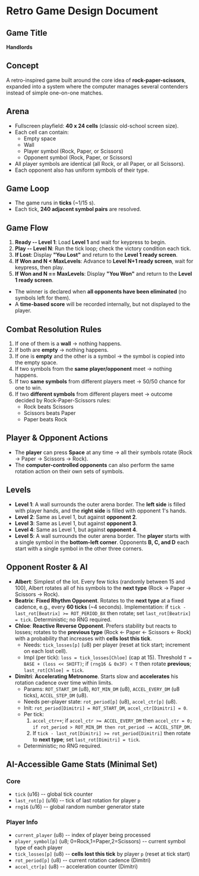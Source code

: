 # Retro Game Design Document

## Game Title

**Handlords**

## Concept

A retro-inspired game built around the core idea of
**rock-paper-scissors**, expanded into a system where the computer
manages several contenders instead of simple one-on-one matches.

## Arena

-   Fullscreen playfield: **40 x 24 cells** (classic old-school screen
    size).
-   Each cell can contain:
    -   Empty space
    -   Wall
    -   Player symbol (Rock, Paper, or Scissors)
    -   Opponent symbol (Rock, Paper, or Scissors)
-   All player symbols are identical (all Rock, or all Paper, or all
    Scissors).
-   Each opponent also has uniform symbols of their type.

## Game Loop

-   The game runs in **ticks** (\~1/15 s).
-   Each tick, **240 adjacent symbol pairs** are resolved.

## Game Flow

1.  **Ready -- Level 1**: Load **Level 1** and wait for keypress to
    begin.
2.  **Play -- Level N**: Run the tick loop; check the victory condition
    each tick.
3.  **If Lost**: Display **"You Lost"** and return to the **Level 1
    ready screen**.
4.  **If Won and N \< MaxLevels**: Advance to **Level N+1 ready
    screen**, wait for keypress, then play.
5.  **If Won and N == MaxLevels**: Display **"You Won"** and return to
    the **Level 1 ready screen**.

-   The winner is declared when **all opponents have been eliminated**
    (no symbols left for them).
-   A **time-based score** will be recorded internally, but not
    displayed to the player.

## Combat Resolution Rules

1.  If one of them is a **wall** → nothing happens.
2.  If both are **empty** → nothing happens.
3.  If one is **empty** and the other is a symbol → the symbol is copied
    into the empty space.
4.  If two symbols from the **same player/opponent** meet → nothing
    happens.
5.  If two **same symbols** from different players meet → 50/50 chance
    for one to win.
6.  If two **different symbols** from different players meet → outcome
    decided by Rock-Paper-Scissors rules:
    -   Rock beats Scissors
    -   Scissors beats Paper
    -   Paper beats Rock

## Player & Opponent Actions

-   The **player** can press **Space** at any time → all their symbols
    rotate (Rock → Paper → Scissors → Rock).
-   The **computer-controlled opponents** can also perform the same
    rotation action on their own sets of symbols.

## Levels

-   **Level 1**: A wall surrounds the outer arena border. The **left
    side** is filled with player hands, and the **right side** is filled
    with opponent 1's hands.
-   **Level 2**: Same as Level 1, but against **opponent 2**.
-   **Level 3**: Same as Level 1, but against **opponent 3**.
-   **Level 4**: Same as Level 1, but against **opponent 4**.
-   **Level 5**: A wall surrounds the outer arena border. The **player**
    starts with a single symbol in the **bottom-left corner**. Opponents
    **B, C, and D** each start with a single symbol in the other three
    corners.

## Opponent Roster & AI

-   **Albert**: Simplest of the lot. Every few ticks (randomly between
    15 and 100), Albert rotates all of his symbols to the **next type**
    (Rock → Paper → Scissors → Rock).
-   **Beatrix**: **Fixed Rhythm Opponent**. Rotates to the **next type**
    at a fixed cadence, e.g., every **60 ticks** (\~4 seconds).
    Implementation: if `tick - last_rot[Beatrix] >= ROT_PERIOD_BX` then
    rotate; set `last_rot[Beatrix] = tick`. Deterministic; no RNG
    required.
-   **Chloe**: **Reactive Reverse Opponent**. Prefers stability but
    reacts to losses; rotates to the **previous type** (Rock ← Paper ←
    Scissors ← Rock) with a probability that increases with **cells lost
    this tick**.
    -   Needs: `tick_losses[p]` (u8) per player (reset at tick start;
        increment on each lost cell).
    -   Impl (per tick): `loss = tick_losses[Chloe]` (cap at 15).
        Threshold `T = BASE + (loss << SHIFT)`; if `(rng16 & 0x3F) < T`
        then rotate **previous**; `last_rot[Chloe] = tick`.
-   **Dimitri**: **Accelerating Metronome**. Starts slow and
    **accelerates** his rotation cadence over time within limits.
    -   Params: `ROT_START_DM` (u8), `ROT_MIN_DM` (u8), `ACCEL_EVERY_DM`
        (u8 ticks), `ACCEL_STEP_DM` (u8).
    -   Needs per-player state: `rot_period[p]` (u8), `accel_ctr[p]`
        (u8).
    -   Init: `rot_period[Dimitri] = ROT_START_DM`,
        `accel_ctr[Dimitri] = 0`.
    -   Per tick:
        1.  `accel_ctr++`; if `accel_ctr >= ACCEL_EVERY_DM` then
            `accel_ctr = 0; if rot_period > ROT_MIN_DM then rot_period -= ACCEL_STEP_DM`.
        2.  If `tick - last_rot[Dimitri] >= rot_period[Dimitri]` then
            rotate to **next type**; set `last_rot[Dimitri] = tick`.
    -   Deterministic; no RNG required.

## AI-Accessible Game Stats (Minimal Set)

### Core

-   `tick` (u16) -- global tick counter
-   `last_rot[p]` (u16) -- tick of last rotation for player `p`
-   `rng16` (u16) -- global random number generator state

### Player Info

-   `current_player` (u8) -- index of player being processed
-   `player_symbol[p]` (u8; 0=Rock,1=Paper,2=Scissors) -- current symbol
    type of each player
-   `tick_losses[p]` (u8) -- **cells lost this tick** by player `p`
    (reset at tick start)
-   `rot_period[p]` (u8) -- current rotation cadence (Dimitri)
-   `accel_ctr[p]` (u8) -- acceleration counter (Dimitri)
